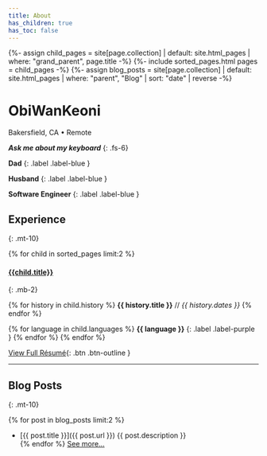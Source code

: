 ```yaml
---
title: About
has_children: true
has_toc: false
---
```

{%- assign child_pages = site[page.collection]
 | default: site.html_pages
 | where: "grand_parent", page.title -%}
{%- include sorted_pages.html pages = child_pages -%}
{%- assign blog_posts = site[page.collection]
 | default: site.html_pages
 | where: "parent", "Blog"
 | sort: "date" | reverse -%}

# <a style="text-decoration: none;" href="https://github.com/ObiWanKeoni"><i class="lni lni-github fs-6 d-inline-block"></i>ObiWanKeoni</a>
Bakersfield, CA • Remote

***Ask me about my keyboard***
{: .fs-6}

**Dad**
{: .label .label-blue }

**Husband**
{: .label .label-blue }

**Software Engineer**
{: .label .label-blue }

## Experience
{: .mt-10}

{% for child in sorted_pages limit:2 %}
#### [{{child.title}}]({{child.url}})
{: .mb-2}

{% for history in child.history %}
**{{ history.title }}** // _{{ history.dates }}_
{% endfor %}

{% for language in child.languages %}
**{{ language }}**
{: .label .label-purple }
{% endfor %}
{% endfor %}

[View Full Résumé](resume/index){: .btn .btn-outline }

- - - 

## Blog Posts
{: .mt-10}

{% for post in blog_posts limit:2 %}
 - [{{ post.title }}]({{ post.url }})
    {{ post.description }}  
{% endfor %}
[See more…](blog/index)
